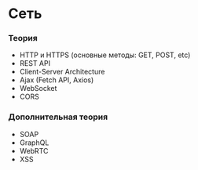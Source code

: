 # Сеть

<!-- xxxxxxxxxxxxxxxxxxxxxxxxxxxxxxxxxxxxxxxxxxxxxxxxxxxxxxx -->
### Теория
<!-- xxxxxxxxxxxxxxxxxxxxxxxxxxxxxxxxxxxxxxxxxxxxxxxxxxxxxxx -->
- HTTP и HTTPS (основные методы: GET, POST, etc)
- REST API
- Client-Server Architecture
- Ajax (Fetch API, Axios)
- WebSocket
- CORS

<!-- xxxxxxxxxxxxxxxxxxxxxxxxxxxxxxxxxxxxxxxxxxxxxxxxxxxxxxx -->
### Дополнительная теория
<!-- xxxxxxxxxxxxxxxxxxxxxxxxxxxxxxxxxxxxxxxxxxxxxxxxxxxxxxx -->
- SOAP
- GraphQL
- WebRTC
- XSS
